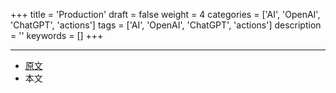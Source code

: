 +++
title = 'Production'
draft = false
weight = 4
categories = ['AI', 'OpenAI', 'ChatGPT', 'actions']
tags = ['AI', 'OpenAI', 'ChatGPT', 'actions']
description = ''
keywords = []
+++

---

- [原文](https://platform.openai.com/docs/actions/production)
- 本文
    <!-- - [博客 - 从零开始学AI](...) -->
    <!-- - [公众号 - 从零开始学AI](...) -->
    <!-- - [CSDN - 从零开始学AI](...) -->
    <!-- - [掘金 - 从零开始学AI](...) -->
    <!-- - [知乎 - 从零开始学AI](...) -->
    <!-- - [阿里云 - 从零开始学AI](...) -->
    <!-- - [腾讯云 - 从零开始学AI](...) -->
